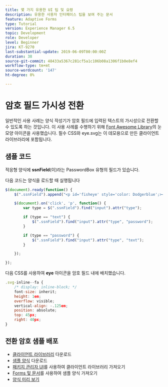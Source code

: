 ```yaml
---
title: 몇 가지 유용한 UI 팁 및 요령
description: 유용한 사용자 인터페이스 팁을 보여 주는 문서
feature: Adaptive Forms
type: Tutorial
version: Experience Manager 6.5
topic: Development
role: Developer
level: Beginner
jira: KT-9270
last-substantial-update: 2019-06-09T00:00:00Z
duration: 38
source-git-commit: 48433a5367c281cf5a1c106b08a1306f1b0e8ef4
workflow-type: tm+mt
source-wordcount: '147'
ht-degree: 0%

---
```


# 암호 필드 가시성 전환

일반적인 사용 사례는 양식 작성기가 암호 필드에 입력된 텍스트의 가시성으로 전환할 수 있도록 하는 것입니다.
이 사용 사례를 수행하기 위해 [Font Awesome Library](https://fontawesome.com/)의 눈 모양 아이콘을 사용했습니다. 필수 CSS와 eye.svg는 이 데모용으로 만든 클라이언트 라이브러리에 포함됩니다.


## 샘플 코드

적응형 양식에 **ssnField**(이)라는 PasswordBox 유형의 필드가 있습니다.

다음 코드는 양식을 로드할 때 실행됩니다

```javascript
$(document).ready(function() {
    $(".ssnField").append("<p id='fisheye' style='color: Dodgerblue';><i class='fa fa-eye'></i></p>");

    $(document).on('click', 'p', function() {
        var type = $(".ssnField").find("input").attr("type");

        if (type == "text") {
            $(".ssnField").find("input").attr("type", "password");
        }

        if (type == "password") {
            $(".ssnField").find("input").attr("type", "text");
        }

    });

});
```

다음 CSS를 사용하여 **eye** 아이콘을 암호 필드 내에 배치했습니다.

```javascript
.svg-inline--fa {
    /* display: inline-block; */
    font-size: inherit;
    height: 1em;
    overflow: visible;
    vertical-align: -.125em;
    position: absolute;
    top: 45px;
    right: 40px;
}
```

## 전환 암호 샘플 배포

* [클라이언트 라이브러리](assets/simple-ui-tips.zip) 다운로드
* [샘플 양식](assets/simple-ui-tricks-form.zip) 다운로드
* [패키지 관리자 UI](http://localhost:4502/crx/packmgr/index.jsp)를 사용하여 클라이언트 라이브러리 가져오기
* [Forms 및 문서](http://localhost:4502/aem/forms.html/content/dam/formsanddocuments)를 사용하여 샘플 양식 가져오기
* [양식 미리 보기](http://localhost:4502/content/dam/formsanddocuments/simpleuitips/jcr:content?wcmmode=disabled)


